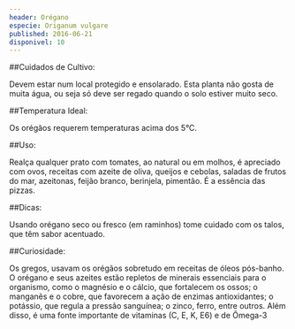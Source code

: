 ```yaml
---
header: Orégano 
especie: Origanum vulgare
published: 2016-06-21
disponivel: 10
---
```


##Cuidados de Cultivo:

Devem estar num local protegido e ensolarado.  Esta planta não gosta de muita água, 
ou seja só deve ser regado quando o solo estiver muito seco.


##Temperatura Ideal: 


Os orégãos requerem temperaturas acima dos 5°C.


##Uso:

Realça qualquer prato com tomates, ao natural ou em molhos, é apreciado com ovos, receitas 
com azeite de oliva, queijos e cebolas, saladas de frutos do mar, azeitonas, feijão branco, berinjela, 
pimentão. É a essência das pizzas.


##Dicas:

Usando orégano seco ou fresco (em raminhos) tome cuidado com os talos, que têm sabor acentuado.


##Curiosidade:

Os gregos, usavam os orégãos sobretudo em receitas de óleos pós-banho. O orégano e seus azeites estão repletos de minerais essenciais para o organismo, como o magnésio e o cálcio, que fortalecem os ossos; o manganês e o cobre, que favorecem a ação de enzimas antioxidantes; o potássio, que regula a pressão sanguínea; o zinco, ferro, entre outros.
Além disso, é uma fonte importante de vitaminas (C, E, K, E6) e de Ômega-3
